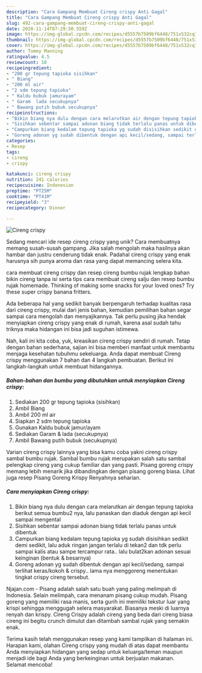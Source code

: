 ```yaml
---
description: "Cara Gampang Membuat Cireng crispy Anti Gagal"
title: "Cara Gampang Membuat Cireng crispy Anti Gagal"
slug: 492-cara-gampang-membuat-cireng-crispy-anti-gagal
date: 2020-11-14T07:29:50.559Z
image: https://img-global.cpcdn.com/recipes/d5557b7509bf6448/751x532cq70/cireng-crispy-foto-resep-utama.jpg
thumbnail: https://img-global.cpcdn.com/recipes/d5557b7509bf6448/751x532cq70/cireng-crispy-foto-resep-utama.jpg
cover: https://img-global.cpcdn.com/recipes/d5557b7509bf6448/751x532cq70/cireng-crispy-foto-resep-utama.jpg
author: Tommy Manning
ratingvalue: 4.5
reviewcount: 10
recipeingredient:
- "200 gr tepung tapioka sisihkan"
- " Biang"
- "200 ml air"
- "2 sdm tepung tapioka"
- " Kaldu bubuk jamurayam"
- " Garam  lada secukupnya"
- " Bawang putih bubuk secukupnya"
recipeinstructions:
- "Bikin biang nya dulu dengan cara melarutkan air dengan tepung tapioka berikut semua bumbu2 nya, lalu panaskan dan diaduk dengan api kecil sampai mengental"
- "Sisihkan sebentar sampai adonan biang tidak terlalu panas untuk dibentuk"
- "Campurkan biang kedalam tepung tapioka yg sudah disisihkan sedikit demi sedikit, lalu aduk ringan jangan terlalu di tekan2 dan tdk perlu sampai kalis atau sampe tercampur rata.. lalu bulat2kan adonan sesuai keinginan (bentuk &amp; besarnya)"
- "Goreng adonan yg sudah dibentuk dengan api kecil/sedang, sampai terlihat keras/kokoh &amp; crispy.. lama nya menggoreng menentukan tingkat crispy cireng tersebut."
categories:
- Resep
tags:
- cireng
- crispy

katakunci: cireng crispy 
nutrition: 241 calories
recipecuisine: Indonesian
preptime: "PT25M"
cooktime: "PT41M"
recipeyield: "3"
recipecategory: Dinner

---
```



![Cireng crispy](https://img-global.cpcdn.com/recipes/d5557b7509bf6448/751x532cq70/cireng-crispy-foto-resep-utama.jpg)

Sedang mencari ide resep cireng crispy yang unik? Cara membuatnya memang susah-susah gampang. Jika salah mengolah maka hasilnya akan hambar dan justru cenderung tidak enak. Padahal cireng crispy yang enak harusnya sih punya aroma dan rasa yang dapat memancing selera kita.

cara membuat cireng crispy dan resep cireng bumbu rujak lengkap bahan bikin cireng tanpa isi serta tips cara membuat cireng salju dan resep bumbu rujak homemade. Thinking of making some snacks for your loved ones? Try these super crispy banana fritters.

Ada beberapa hal yang sedikit banyak berpengaruh terhadap kualitas rasa dari cireng crispy, mulai dari jenis bahan, kemudian pemilihan bahan segar sampai cara mengolah dan menyajikannya. Tak perlu pusing jika hendak menyiapkan cireng crispy yang enak di rumah, karena asal sudah tahu triknya maka hidangan ini bisa jadi suguhan istimewa.


Nah, kali ini kita coba, yuk, kreasikan cireng crispy sendiri di rumah. Tetap dengan bahan sederhana, sajian ini bisa memberi manfaat untuk membantu menjaga kesehatan tubuhmu sekeluarga. Anda dapat membuat Cireng crispy menggunakan 7 bahan dan 4 langkah pembuatan. Berikut ini langkah-langkah untuk membuat hidangannya.

<!--inarticleads1-->

##### Bahan-bahan dan bumbu yang dibutuhkan untuk menyiapkan Cireng crispy:

1. Sediakan 200 gr tepung tapioka (sisihkan)
1. Ambil  Biang
1. Ambil 200 ml air
1. Siapkan 2 sdm tepung tapioka
1. Gunakan  Kaldu bubuk jamur/ayam
1. Sediakan  Garam &amp; lada (secukupnya)
1. Ambil  Bawang putih bubuk (secukupnya)


Varian cireng crispy lainnya yang bisa kamu coba yakni cireng crispy sambal bumbu rujak. Sambal bumbu rujak merupakan salah satu sambal pelengkap cireng yang cukup familiar dan yang pasti. Pisang goreng crispy memang lebih menarik jika dibandingkan dengan pisang goreng biasa. Lihat juga resep Pisang Goreng Krispy Renyahnya seharian. 

<!--inarticleads2-->

##### Cara menyiapkan Cireng crispy:

1. Bikin biang nya dulu dengan cara melarutkan air dengan tepung tapioka berikut semua bumbu2 nya, lalu panaskan dan diaduk dengan api kecil sampai mengental
1. Sisihkan sebentar sampai adonan biang tidak terlalu panas untuk dibentuk
1. Campurkan biang kedalam tepung tapioka yg sudah disisihkan sedikit demi sedikit, lalu aduk ringan jangan terlalu di tekan2 dan tdk perlu sampai kalis atau sampe tercampur rata.. lalu bulat2kan adonan sesuai keinginan (bentuk &amp; besarnya)
1. Goreng adonan yg sudah dibentuk dengan api kecil/sedang, sampai terlihat keras/kokoh &amp; crispy.. lama nya menggoreng menentukan tingkat crispy cireng tersebut.


Njajan.com - Pisang adalah salah satu buah yang paling melimpah di Indonesia. Selain melimpah, cara menanam pisang cukup mudah. Pisang goreng yang memiliki rasa manis, serta gurih ini memiliki tekstur luar yang krispi sehingga menggugah selera masyarakat. Biasanya meski di luarnya renyah dan krispy. Cireng Crispy adalah cireng yang beda dari cireng biasa cireng ini begitu crunch dimulut dan ditambah sambal rujak yang semakin enak. 

Terima kasih telah menggunakan resep yang kami tampilkan di halaman ini. Harapan kami, olahan Cireng crispy yang mudah di atas dapat membantu Anda menyiapkan hidangan yang sedap untuk keluarga/teman maupun menjadi ide bagi Anda yang berkeinginan untuk berjualan makanan. Selamat mencoba!
